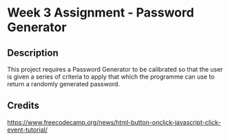# Week 3 Assignment - Password Generator

## Description

This project requires a Password Generator to be calibrated so that the user is given a series of criteria to apply that which the programme can use to return a randomly generated password. 

## Credits

https://www.freecodecamp.org/news/html-button-onclick-javascript-click-event-tutorial/

